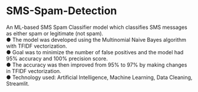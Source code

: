 # SMS-Spam-Detection
An ML-based SMS Spam Classifier model which classifies SMS messages as either spam or legitimate (not spam). <br>
● The model was developed using the Multinomial Naive Bayes algorithm with TFIDF vectorization. <br>
● Goal was to minimize the number of false positives and the model had 95% accuracy and 100% precision score. <br>
● The accuracy was then improved from 95% to 97% by making changes in TFIDF vectorization. <br>
● Technology used: Artificial Intelligence, Machine Learning, Data Cleaning, Streamlit. <br>
